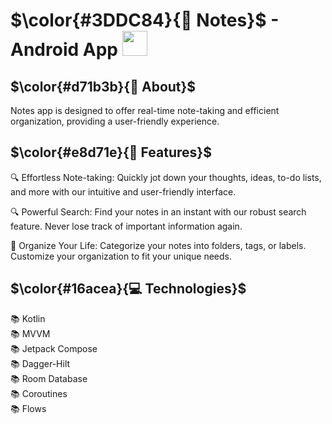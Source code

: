 # $\color{#3DDC84}{📝 Notes}$ - Android App <img height="40" src="https://user-images.githubusercontent.com/25181517/117269608-b7dcfb80-ae58-11eb-8e66-6cc8753553f0.png" />

## $\color{#d71b3b}{🚀 About}$

Notes app is designed to offer real-time note-taking and efficient organization, providing a user-friendly experience.


## $\color{#e8d71e}{📝 Features}$

🔍 Effortless Note-taking: Quickly jot down your thoughts, ideas, to-do lists, and more with our intuitive and user-friendly interface.

🔍 Powerful Search: Find your notes in an instant with our robust search feature. Never lose track of important information again.

📅 Organize Your Life: Categorize your notes into folders, tags, or labels. Customize your organization to fit your unique needs.


## $\color{#16acea}{💻 Technologies}$

📚 Kotlin
<br>
📚 MVVM
<br>
📚 Jetpack Compose
<br>
📚 Dagger-Hilt
<br>
📚 Room Database
<br>
📚 Coroutines
<br>
📚 Flows
